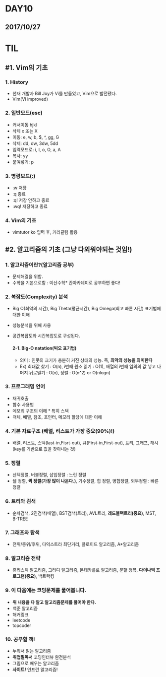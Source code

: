 # DAY10

## 2017/10/27

# TIL

## #1\. Vim의 기초

### 1\. History

- 천재 개발자 Bill Joy가 Vi를 만들었고, Vim으로 발전됐다.
- Vim(Vi improved)

### 2\. 일반모드(esc)

- 커서이동 hjkl
- 삭제 x 또는 X
- 이동: e, w, b, $, ^, gg, G
- 삭제: dd, dw, 3dw, 5dd
- 입력모드로: i, I, o, O, a, A
- 복사: yy
- 붙여넣기: p

### 3\. 명령보드(:)

- :w 저장
- :q 종료
- :q! 저장 안하고 종료
- :wq! 저장하고 종료

### 4\. Vim의 기초

- vimtutor ko 입력 후, 커리큘럼 활용

## #2\. 알고리즘의 기초 **(그냥 다외워야되는 것임!)**

### 1\. 알고리즘이란?(알고리즘 공부)

- 문제해결을 위함.
- 수학을 기본으로함 : 이산수학* 칸아카데미로 공부하면 좋다!

### 2\. 복잡도(Complexity) 분석

- Big O(최악의 시간), Big Theta(평균시간), Big Omega(최고 빠른 시간) 표기법에 대한 이해
- 성능분석을 위해 사용
- 공간복잡도와 시간복잡도로 구성된다.

  #### 2-1\. Big-O natation(빅오 표기법)
  - 의미 : 인풋의 크기가 충분히 커진 상태의 성능. 즉, **최악의 성능을 의미한다**
  - Ex) 최대값 찾기 : O(n), i번째 원소 읽기 : O(1), 배열의 i번째 임의의 값 넣고 나머지 뒤로밀기 : O(n), 정렬 : O(n^2) or O(nlogn)

### 3\. 프로그래밍 언어

- 재귀호출
- 함수 사용법
- 메모리 구조의 이해 * 특히 스택
- 객체, 배열, 참조, 포인터, 메모리 할당에 대한 이해

### 4\. 기본 자료구조 (**배열, 리스트가 가장 중요(90%)!**)

- 배열, 리스트, 스택(last-in,Fisrt-out), 큐(First-in,First-out), 트리, 그래프, 해시(key를 기반으로 값을 찾아내는 것)

### 5\. 정렬

- 선택정렬, 버블정렬, 삽입정렬 : 느린 정렬
- 쉘 정렬, **퀵 정렬(가장 많이 나온다.)**, 기수정렬, 힙 정렬, 병합정렬, 외부정렬 : 빠른 정렬

### 6\. 트리와 검색

- 순차검색, 2진검색(배열), BST검색(트리), AVL트리, **레드블랙트리(중요)**, MST, B-TREE

### 7\. 그래프와 탐색

- 전위/중위/후위, 다익스트라 최단거리, 플로이드 알고리즘, A*알고리즘

### 8\. 알고리즘 전략

- 휴리스틱 알고리즘, 그리디 알고리즘, 몬테카를로 알고리즘, 분할 정복, **다이나믹 프로그램(중요)**, 백트랙킹

### 9\. 이 다음에는 코딩문제를 풀어봅니다.

- **위 내용을 다 알고 알고리즘문제를 풀어야 한다.**
- 백준 알고리즘
- 해커링크
- leetcode
- topcoder

### 10\. 공부할 책!

- 누워서 읽는 알고리즘
- **취업필독서** 코딩인터뷰 완전분석
- 그림으로 배우는 알고리즘
- **사이트!** 인프런 알고리즘!
